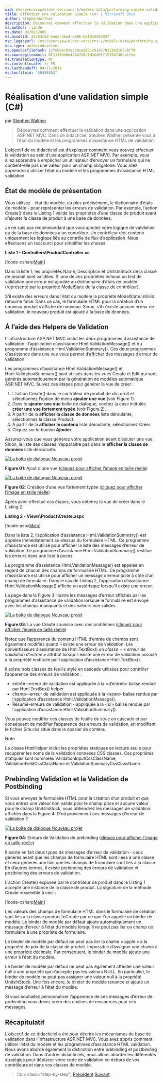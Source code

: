 ```yaml
---
uid: mvc/overview/older-versions-1/models-data/performing-simple-validation-cs
title: Effectuer une Validation Simple (c#) | Microsoft Docs
author: StephenWalther
description: Découvrez comment effectuer la validation dans une application ASP.NET MVC. Dans ce didacticiel, Stephen Walther présente l’état du modèle et l’application d’assistance de validation HTML...
ms.author: riande
ms.date: 03/02/2009
ms.assetid: 21383c9d-6aea-4bad-a99b-b5f2c9d6503f
msc.legacyurl: /mvc/overview/older-versions-1/models-data/performing-simple-validation-cs
msc.type: authoredcontent
ms.openlocfilehash: 12fe89ec83a33ece2971c8186783326d165cbf79
ms.sourcegitcommit: 0f1119340e4464720cfd16d0ff15764746ea1fea
ms.translationtype: MT
ms.contentlocale: fr-FR
ms.lasthandoff: 04/17/2019
ms.locfileid: "59388502"
---
```

# <a name="performing-simple-validation-c"></a>Réalisation d’une validation simple (C#)

par [Stephen Walther](https://github.com/StephenWalther)

> Découvrez comment effectuer la validation dans une application ASP.NET MVC. Dans ce didacticiel, Stephen Walther présente vous à l’état du modèle et les programmes d’assistance HTML de validation.


L’objectif de ce didacticiel est d’expliquer comment vous pouvez effectuer la validation au sein d’une application ASP.NET MVC. Par exemple, vous allez apprendre à empêcher un utilisateur d’envoyer un formulaire qui ne contient-elle pas une valeur pour un champ obligatoire. Vous allez apprendre à utiliser l’état du modèle et les programmes d’assistance HTML validation.

## <a name="understanding-model-state"></a>État de modèle de présentation

Vous utilisez - état du modèle, ou plus précisément, le dictionnaire d’états de modèle - pour représenter les erreurs de validation. Par exemple, l’action Create() dans le Listing 1 valide les propriétés d’une classe de produit avant d’ajouter la classe de produit à une base de données.


Je ne suis pas recommandant que vous ajoutez votre logique de validation ou de la base de données à un contrôleur. Un contrôleur doit contenir uniquement les logique liée au contrôle de flux d’application. Nous effectuons un raccourci pour simplifier les choses.


**Liste 1 - Controllers\ProductController.cs**

[!code-csharp[Main](performing-simple-validation-cs/samples/sample1.cs)]

Dans la liste 1, les propriétés Name, Description et UnitsInStock de la classe de produit sont validées. Si une de ces propriétés échoue un test de validation une erreur est ajoutée au dictionnaire d’états de modèle (représenté par la propriété ModelState de la classe de contrôleur).

S’il existe des erreurs dans l’état du modèle la propriété ModelState.IsValid retourne false. Dans ce cas, le formulaire HTML pour la création d’un nouveau produit s’affiche de nouveau. Sinon, s’il n’existe aucune erreur de validation, le nouveau produit est ajouté à la base de données.

## <a name="using-the-validation-helpers"></a>À l’aide des Helpers de Validation

L’infrastructure ASP.NET MVC inclut les deux programmes d’assistance de validation : l’application d’assistance Html.ValidationMessage() et du programme d’assistance Html.ValidationSummary(). Ces deux programmes d’assistance dans une vue vous permet d’afficher des messages d’erreur de validation.

Les programmes d’assistance Html.ValidationMessage() et Html.ValidationSummary() sont utilisés dans les vues Create et Edit qui sont générés automatiquement par la génération de modèles automatique ASP.NET MVC. Suivez ces étapes pour générer la vue de créer :

1. L’action Create() dans le contrôleur de produit de clic droit et sélectionnez l’option de menu **ajouter une vue** (voir Figure 1).
2. Dans le **ajouter une vue** boîte de dialogue, cochez la case intitulée **créer une vue fortement typée** (voir Figure 2).
3. À partir de la **afficher la classe de données** liste déroulante, sélectionnez la classe Product.
4. À partir de la **afficher le contenu** liste déroulante, sélectionnez Créer.
5. Cliquez sur le bouton **Ajouter**.


Assurez-vous que vous générez votre application avant d’ajouter une vue. Sinon, la liste des classes n’apparaître pas dans le **afficher la classe de données** liste déroulante.


[![La boîte de dialogue Nouveau projet](performing-simple-validation-cs/_static/image1.jpg)](performing-simple-validation-cs/_static/image1.png)

**Figure 01**: Ajout d’une vue ([cliquez pour afficher l’image en taille réelle](performing-simple-validation-cs/_static/image2.png))


[![La boîte de dialogue Nouveau projet](performing-simple-validation-cs/_static/image2.jpg)](performing-simple-validation-cs/_static/image3.png)

**Figure 02**: Création d’une vue fortement typée ([cliquez pour afficher l’image en taille réelle](performing-simple-validation-cs/_static/image4.png))


Après avoir effectué ces étapes, vous obtenez la vue de créer dans le Listing 2.

**Listing 2 - Views\Product\Create.aspx**

[!code-aspx[Main](performing-simple-validation-cs/samples/sample2.aspx)]

Dans la liste 2, l’application d’assistance Html.ValidationSummary() est appelée immédiatement au-dessus du formulaire HTML. Ce programme d’assistance est utilisé pour afficher la liste des messages d’erreur de validation. Le programme d’assistance Html.ValidationSummary() restitue les erreurs dans une liste à puces.

Le programme d’assistance Html.ValidationMessage() est appelée en regard de chacun des champs de formulaire HTML. Ce programme d’assistance est utilisé pour afficher un message d’erreur juste à côté d’un champ de formulaire. Dans le cas de Listing 2, l’application d’assistance Html.ValidationMessage() affiche un astérisque lorsqu’il existe une erreur.

La page dans la Figure 3 illustre les messages d’erreur affichés par les programmes d’assistance de validation lorsque le formulaire est envoyé avec les champs manquants et des valeurs non valides.


[![La boîte de dialogue Nouveau projet](performing-simple-validation-cs/_static/image3.jpg)](performing-simple-validation-cs/_static/image5.png)

**Figure 03**: La vue Create soumise avec des problèmes ([cliquez pour afficher l’image en taille réelle](performing-simple-validation-cs/_static/image6.png))


Notez que l’apparence du contenu HTML d’entrée de champs sont également modifiés quand il existe une erreur de validation. Les convertisseurs d’assistance de Html.TextBox() un *classe = « erreur de validation d’entrée »* attribut lorsqu’il existe une erreur de validation associé à la propriété restituée par l’application d’assistance Html.TextBox().

Il existe trois classes de feuille style en cascade utilisées pour contrôler l’apparence des erreurs de validation :

- entrée--erreur de validation est appliquée à la &lt;d’entrée&gt; balise rendue par Html.TextBox() helper.
- champ--erreur de validation est appliquée à la &lt;span&gt; balise rendue par l’application d’assistance Html.ValidationMessage().
- Résumé-erreurs de validation - appliquée à la &lt;ul&gt; balise rendue par l’application d’assistance Html.ValidationSummary().

Vous pouvez modifier ces classes de feuille de style en cascade et par conséquent de modifier l’apparence des erreurs de validation, en modifiant le fichier Site.css situé dans le dossier de contenu.

> [!NOTE] 
> 
> La classe HtmlHelper inclut les propriétés statiques en lecture seule pour récupérer les noms de la validation connexes CSS classes. Ces propriétés statiques sont nommées ValidationInputCssClassName, ValidationFieldCssClassName et ValidationSummaryCssClassName.


## <a name="prebinding-validation-and-postbinding-validation"></a>Prebinding Validation et la Validation de Postbinding

Si vous envoyez le formulaire HTML pour la création d’un produit et que vous entrez une valeur non valide pour le champ price et aucune valeur pour le champ UnitsInStock, vous obtiendrez les messages de validation affichés dans la Figure 4. D'où proviennent ces messages d’erreur de validation ?


[![La boîte de dialogue Nouveau projet](performing-simple-validation-cs/_static/image4.jpg)](performing-simple-validation-cs/_static/image7.png)

**Figure 04**: Erreurs de Validation de prebinding ([cliquez pour afficher l’image en taille réelle](performing-simple-validation-cs/_static/image8.png))


Il existe en fait deux types de messages d’erreur de validation - ceux générés avant que les champs de formulaire HTML sont liées à une classe et ceux générés une fois que les champs de formulaire sont liés à la classe. En d’autres termes, il existe prebinding des erreurs de validation et postbinding des erreurs de validation.

L’action Create() exposée par le contrôleur de produit dans le Listing 1 accepte une instance de la classe de produit. La signature de la méthode Create ressemble à ceci :

[!code-csharp[Main](performing-simple-validation-cs/samples/sample3.cs)]

Les valeurs des champs de formulaire HTML dans le formulaire de création sont liés à la classe productToCreate par ce que l'on appelle un binder de modèle. Le binder de modèle par défaut ajoute automatiquement un message d’erreur à l’état du modèle lorsqu’il ne peut pas lier un champ de formulaire à une propriété de formulaire.

Le binder de modèle par défaut ne peut pas lier la chaîne « apple » à la propriété de prix de la classe de produit. Impossible d’assigner une chaîne à une propriété décimale. Par conséquent, le binder de modèle ajoute une erreur à l’état du modèle.

Le binder de modèle par défaut ne peut pas également affecter une valeur null à une propriété qui n’accepte pas les valeurs NULL. En particulier, le binder de modèle ne peut pas assigner une valeur null à la propriété UnitsInStock. Une fois encore, le binder de modèle renonce et ajoute un message d’erreur à l’état du modèle.

Si vous souhaitez personnaliser l’apparence de ces messages d’erreur de prebinding vous devez créer des chaînes de ressources pour ces messages.

## <a name="summary"></a>Récapitulatif

L’objectif de ce didacticiel a été pour décrire les mécanismes de base de validation dans l’infrastructure ASP.NET MVC. Vous avez appris comment utiliser l’état du modèle et les programmes d’assistance HTML validation. Nous avons abordé également la distinction entre prebinding et postbinding de validation. Dans d’autres didacticiels, nous allons aborder les différentes stratégies pour déplacer votre code de validation en dehors de vos contrôleurs et dans vos classes de modèle.

> [!div class="step-by-step"]
> [Précédent](displaying-a-table-of-database-data-cs.md)
> [Suivant](validating-with-the-idataerrorinfo-interface-cs.md)
